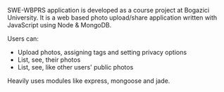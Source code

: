 SWE-WBPRS application is developed as a course project at Bogazici University. It is a web based photo upload/share application written with JavaScript using Node & MongoDB.

Users can:
- Upload photos, assigning tags and setting privacy options
- List, see, their photos
- List, see, like other users' public photos

Heavily uses modules like express, mongoose and jade.
